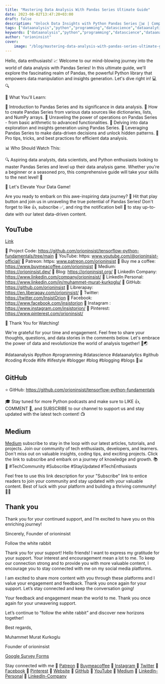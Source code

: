 ```yaml
---
title: "Mastering Data Analysis With Pandas Series Ultimate Guide"
date: 2023-08-02T13:47:20+03:00
draft: false
description: "Unlock Data Insights with Python Pandas Series 🐼📊 | Comprehensive Guide to Data Analysis #DataScience #Python #DataManipulation"
tags: ["dataanalysis","python","programming","datascience","dataanalytics","github","coding","code","life","lifestyle","blogger","blog","blogging","blogs"]
keywords: ["dataanalysis","python","programming","datascience","dataanalytics","github","coding","code","life","lifestyle","blogger","blog","blogging","blogs"]
author: "orioninsist"
cover: 
    image: "/blog/mastering-data-analysis-with-pandas-series-ultimate-guide.webp"
---
```


Hello, data enthusiasts! 📈 Welcome to our mind-blowing journey into the world of data analysis with Pandas Series! In this ultimate guide, we'll explore the fascinating realm of Pandas, the powerful Python library that empowers data manipulation and insights generation. Let's dive right in! 💻🔍

🎯 What You'll Learn:

📌 Introduction to Pandas Series and its significance in data analysis.
📌 How to create Pandas Series from various data sources like dictionaries, lists, and NumPy arrays.
📌 Unraveling the power of operations on Pandas Series - from basic arithmetic to advanced functionalities.
📌 Delving into data exploration and insights generation using Pandas Series.
📌 Leveraging Pandas Series to make data-driven decisions and unlock hidden patterns.
📌 Pro tips, tricks, and best practices for efficient data analysis.

📊 Who Should Watch This:

🔍 Aspiring data analysts, data scientists, and Python enthusiasts looking to master Pandas Series and level up their data analysis game. Whether you're a beginner or a seasoned pro, this comprehensive guide will take your skills to the next level! 💪

🚀 Let's Elevate Your Data Game!

Are you ready to embark on this awe-inspiring data journey? 🚀 Hit that play button and join us in unraveling the true potential of Pandas Series! Don't forget to like 👍, subscribe ✅, and ring the notification bell 🔔 to stay up-to-date with our latest data-driven content.

## YouTube
[Link](https://youtu.be/4gltdYRBreY)


🚀 Project Code: https://github.com/orioninsist/tensorflow-python-fundamentals/tree/main
🚀 YouTube: https: www.youtube.com/@orioninsist-official/
🚀 Patreon: https: www.patreon.com/orioninsist
🚀 Buy me a coffee: https://www.buymeacoffee.com/orioninsist
🚀 Medium: https://orioninsist.dev/
🚀 Blog: https://orioninsist.org/
🚀 LinkedIn Company: https://www.linkedin.com/company/orioninsist/
🚀 LinkedIn Personal: https://www.linkedin.com/in/muhammet-murat-kurkoglu/
🚀 GitHub: https://github.com/orioninsist
🚀 Librerapay: https://en.liberapay.com/orioninsist/
🚀 Twitter: https://twitter.com/InsistOrion
🚀 Facebook: https://www.facebook.com/insistorion
🚀 Instagram : https://www.instagram.com/insistorion/
🚀 Pinterest: https://www.pinterest.com/orioninsist/

🙏 Thank You for Watching!

We're grateful for your time and engagement. Feel free to share your thoughts, questions, and data stories in the comments below. Let's embrace the power of data and revolutionize the world of analysis together! 🌟🌏

#dataanalysis  #python #programming #datascience #dataanalytics #github #coding #code #life #lifestyle #blogger #blog #blogging #blogs  🐼📊

## GitHub
⭐ GitHub: https://github.com/orioninsist/tensorflow-python-fundamentals

🎓 Stay tuned for more Python podcasts and make sure to LIKE 👍, COMMENT 💬, and SUBSCRIBE to our channel to support us and stay updated with the latest tech content! 📺

## Medium
[Medium](https://orioninsist.dev/subscribe) subscribe to stay in the loop with our latest articles, tutorials, and projects. Join our community of tech enthusiasts, developers, and learners. Don't miss out on valuable insights, coding tips, and exciting projects. Click the link to subscribe and embark on a journey of knowledge and growth. 📚🚀 #TechCommunity #Subscribe #StayUpdated #TechEnthusiasts

Feel free to use this link description for your "Subscribe" link to entice readers to join your community and stay updated with your valuable content. Best of luck with your platform and building a thriving community! 📝✨

## Thank you

Thank you for your continued support, and I’m excited to have you on this enriching journey!

Sincerely, Founder of orioninsist

Follow the white rabbit

Thank you for your support! Hello friends! I want to express my gratitude for your support. Your interest and encouragement mean a lot to me. To keep our connection strong and to provide you with more valuable content, I encourage you to stay connected with me on my social media platforms.

I am excited to share more content with you through these platforms and I value your engagement and feedback. Thank you once again for your support. Let’s stay connected and keep the conversation going!

Your feedback and engagement mean the world to me. Thank you once again for your unwavering support.

Let’s continue to “follow the white rabbit” and discover new horizons together!

Best regards,

Muhammet Murat Kurkoglu

Founder of orioninsist

[Google Survey Forms](https://forms.gle/U458bp6vk9YzjxZN6)

Stay connected with me 🔗 [Patreon](https://www.patreon.com/orioninsist) 🔗 [Buymeacoffee](https://www.buymeacoffee.com/orioninsist) 🔗 [Instagram](https://www.instagram.com/insistorion/) 🔗 [Twitter](https://twitter.com/InsistOrion) 🔗 [Facebook](https://www.facebook.com/insistorion) 🔗 [Pinterest](https://www.pinterest.com/orioninsist/) 🔗 [Website](https://orioninsist.org/) 🔗 [GitHub](https://github.com/orioninsist) 🔗 [YouTube](https://www.youtube.com/@orioninsist-official/) 🔗 [Medium](https://orioninsist.dev/) 🔗 [LinkedIn-Personal](https://www.linkedin.com/in/muhammet-murat-kurkoglu/) 🔗 [LinkedIn-Company](https://www.linkedin.com/company/orioninsist/)